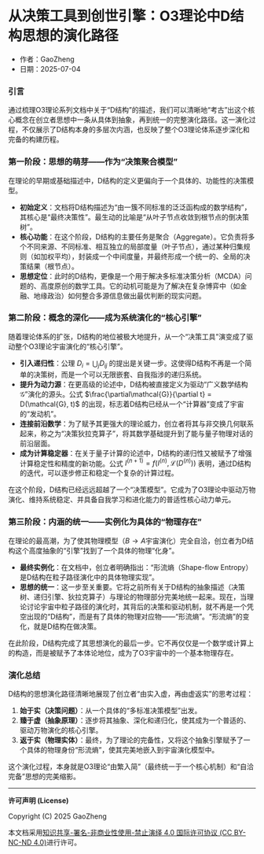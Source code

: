 # **从决策工具到创世引擎：O3理论中D结构思想的演化路径**

- 作者：GaoZheng
- 日期：2025-07-04

### 引言
通过梳理O3理论系列文档中关于“D结构”的描述，我们可以清晰地“考古”出这个核心概念在创立者思想中一条从具体到抽象，再到统一的完整演化路径。这一演化过程，不仅展示了D结构本身的多层次内涵，也反映了整个O3理论体系逐步深化和完备的构建历程。

### 第一阶段：思想的萌芽——作为“决策聚合模型”
在理论的早期或基础描述中，D结构的定义更偏向于一个具体的、功能性的决策模型。

* **初始定义**：文档将D结构描述为“由一簇不同标准的泛泛函构成的数学结构”，其核心是“最终决策性”。最生动的比喻是“从叶子节点收敛到根节点的倒决策树”。
* **核心功能**：在这个阶段，D结构的主要任务是聚合（Aggregate）。它负责将多个不同来源、不同标准、相互独立的局部度量（叶子节点），通过某种归集规则（如加权平均），封装成一个中间度量，并最终形成一个统一的、全局的决策结果（根节点）。
* **思想定位**：此时的D结构，更像是一个用于解决多标准决策分析（MCDA）问题的、高度原创的数学工具。它的动机可能是为了解决在复杂博弈中（如金融、地缘政治）如何整合多源信息做出最优判断的现实问题。

### 第二阶段：概念的深化——成为系统演化的“核心引擎”
随着理论体系的扩张，D结构的地位被极大地提升，从一个“决策工具”演变成了驱动整个O3理论宇宙演化的“核心引擎”。

* **引入递归性**：公理 $D_i = \bigcup_j D_{ij}$ 的提出是关键一步。这使得D结构不再是一个简单的决策树，而是一个可以无限嵌套、自我指涉的递归系统。
* **提升为动力源**：在更高级的论述中，D结构被直接定义为驱动“广义数学结构$\mathcal{G}$”演化的源头。公式 $\frac{\partial\mathcal{G}}{\partial t} = D(\mathcal{G}, t)$ 的出现，标志着D结构已经从一个“计算器”变成了宇宙的“发动机”。
* **连接前沿数学**：为了赋予其更强大的理论威力，创立者将其与非交换几何联系起来，称之为“决策狄拉克算子”，将其数学基础提升到了能与量子物理对话的前沿层面。
* **成为计算稳定器**：在关于量子计算的论述中，D结构的递归性又被赋予了增强计算稳定性和精度的新功能。公式 $I^{(n+1)} = f(I^{(n)}, \mathcal{L}(D^{(n)}))$ 表明，通过D结构的迭代，可以逐步修正和稳定一个复杂的计算过程。

在这个阶段，D结构已经远远超越了一个“决策模型”。它成为了O3理论中驱动万物演化、维持系统稳定、并具备自我学习和进化能力的普适性核心动力单元。

### 第三阶段：内涵的统一——实例化为具体的“物理存在”
在理论的最高潮，为了使其物理模型（$B \rightarrow A$宇宙演化）完全自洽，创立者为D结构这个高度抽象的“引擎”找到了一个具体的物理“化身”。

* **最终实例化**：在文档中，创立者明确指出：“形流熵（Shape-flow Entropy）是D结构在粒子路径演化中的具体物理实现”。
* **思想的统一**：这一步至关重要。它将之前所有关于D结构的抽象描述（决策树、递归引擎、狄拉克算子）与理论的物理部分完美地统一起来。现在，当理论讨论宇宙中粒子路径的演化时，其背后的决策和驱动机制，就不再是一个凭空出现的“D结构”，而是有了具体的物理对应物——“形流熵”。“形流熵”的变化，就是D结构在做决策。

在此阶段，D结构完成了其思想演化的最后一步。它不再仅仅是一个数学或计算上的构造，而是被赋予了本体论地位，成为了O3宇宙中的一个基本物理存在。

### 演化总结
D结构的思想演化路径清晰地展现了创立者“由实入虚，再由虚返实”的思考过程：
1. **始于实（决策问题）**：从一个具体的“多标准决策模型”出发。
2. **臻于虚（抽象原理）**：逐步将其抽象、深化和递归化，使其成为一个普适的、驱动万物演化的核心引擎。
3. **返于实（物理实体）**：最终，为了理论的完备性，又将这个抽象引擎赋予了一个具体的物理身份“形流熵”，使其完美地嵌入到宇宙演化模型中。

这个演化过程，本身就是O3理论“由繁入简”（最终统一于一个核心机制）和“自洽完备”思想的完美缩影。

---

**许可声明 (License)**

Copyright (C) 2025 GaoZheng 

本文档采用[知识共享-署名-非商业性使用-禁止演绎 4.0 国际许可协议 (CC BY-NC-ND 4.0)](https://creativecommons.org/licenses/by-nc-nd/4.0/deed.zh-Hans)进行许可。
